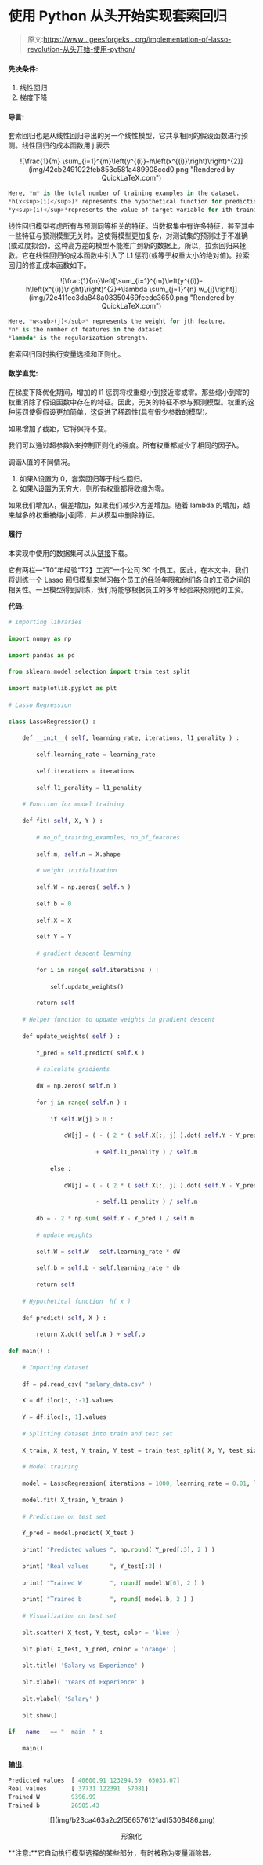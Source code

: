 # 使用 Python 从头开始实现套索回归

> 原文:[https://www . geesforgeks . org/implementation-of-lasso-revolution-从头开始-使用-python/](https://www.geeksforgeeks.org/implementation-of-lasso-regression-from-scratch-using-python/)

#### 先决条件:

1.  线性回归
2.  梯度下降

#### 导言:

套索回归也是从线性回归导出的另一个线性模型，它共享相同的假设函数进行预测。线性回归的成本函数用 j 表示

<center>![\frac{1}{m} \sum_{i=1}^{m}\left(y^{(i)}-h\left(x^{(i)}\right)\right)^{2}](img/42cb2491022feb853c581a489908ccd0.png "Rendered by QuickLaTeX.com")</center>

```py
Here, *m* is the total number of training examples in the dataset.
*h(x<sup>(i)</sup>)* represents the hypothetical function for prediction.
*y<sup>(i)</sup>*represents the value of target variable for ith training example.

```

线性回归模型考虑所有与预测同等相关的特征。当数据集中有许多特征，甚至其中一些特征与预测模型无关时。这使得模型更加复杂，对测试集的预测过于不准确(或过度拟合)。这种高方差的模型不能推广到新的数据上。所以，拉索回归来拯救。它在线性回归的成本函数中引入了 L1 惩罚(或等于权重大小的绝对值)。拉索回归的修正成本函数如下。

<center>![\frac{1}{m}\left[\sum_{i=1}^{m}\left(y^{(i)}-h\left(x^{(i)}\right)\right)^{2}+\lambda \sum_{j=1}^{n} w_{j}\right]](img/72e411ec3da848a08350469feedc3650.png "Rendered by QuickLaTeX.com")</center>

```py
Here, *w<sub>(j)</sub>* represents the weight for jth feature.  
*n* is the number of features in the dataset.
*lambda* is the regularization strength.

```

套索回归同时执行变量选择和正则化。

#### 数学直觉:

在梯度下降优化期间，增加的 l1 惩罚将权重缩小到接近零或零。那些缩小到零的权重消除了假设函数中存在的特征。因此，无关的特征不参与预测模型。权重的这种惩罚使得假设更加简单，这促进了稀疏性(具有很少参数的模型)。

如果增加了截距，它将保持不变。

我们可以通过超参数λ来控制正则化的强度。所有权重都减少了相同的因子λ。

调谐λ值的不同情况。

1.  如果λ设置为 0，套索回归等于线性回归。
2.  如果λ设置为无穷大，则所有权重都将收缩为零。

如果我们增加λ，偏差增加，如果我们减少λ方差增加。随着 lambda 的增加，越来越多的权重被缩小到零，并从模型中删除特征。

#### 履行

本实现中使用的数据集可以从[链接](https://github.com/mohit-baliyan/References.)下载。

它有两栏—“T0”年经验“T2】工资”一个公司 30 个员工。因此，在本文中，我们将训练一个 Lasso 回归模型来学习每个员工的经验年限和他们各自的工资之间的相关性。一旦模型得到训练，我们将能够根据员工的多年经验来预测他的工资。

**代码:**

```py
# Importing libraries

import numpy as np

import pandas as pd

from sklearn.model_selection import train_test_split

import matplotlib.pyplot as plt

# Lasso Regression

class LassoRegression() :

    def __init__( self, learning_rate, iterations, l1_penality ) :

        self.learning_rate = learning_rate

        self.iterations = iterations

        self.l1_penality = l1_penality

    # Function for model training

    def fit( self, X, Y ) :

        # no_of_training_examples, no_of_features

        self.m, self.n = X.shape

        # weight initialization

        self.W = np.zeros( self.n )

        self.b = 0

        self.X = X

        self.Y = Y

        # gradient descent learning

        for i in range( self.iterations ) :

            self.update_weights()

        return self

    # Helper function to update weights in gradient descent

    def update_weights( self ) :

        Y_pred = self.predict( self.X )

        # calculate gradients  

        dW = np.zeros( self.n )

        for j in range( self.n ) :

            if self.W[j] > 0 :

                dW[j] = ( - ( 2 * ( self.X[:, j] ).dot( self.Y - Y_pred ) ) 

                         + self.l1_penality ) / self.m

            else :

                dW[j] = ( - ( 2 * ( self.X[:, j] ).dot( self.Y - Y_pred ) ) 

                         - self.l1_penality ) / self.m

        db = - 2 * np.sum( self.Y - Y_pred ) / self.m 

        # update weights

        self.W = self.W - self.learning_rate * dW

        self.b = self.b - self.learning_rate * db

        return self

    # Hypothetical function  h( x ) 

    def predict( self, X ) :

        return X.dot( self.W ) + self.b

def main() :

    # Importing dataset

    df = pd.read_csv( "salary_data.csv" )

    X = df.iloc[:, :-1].values

    Y = df.iloc[:, 1].values

    # Splitting dataset into train and test set

    X_train, X_test, Y_train, Y_test = train_test_split( X, Y, test_size = 1 / 3, random_state = 0 )

    # Model training

    model = LassoRegression( iterations = 1000, learning_rate = 0.01, l1_penality = 500 )

    model.fit( X_train, Y_train )

    # Prediction on test set

    Y_pred = model.predict( X_test )

    print( "Predicted values ", np.round( Y_pred[:3], 2 ) ) 

    print( "Real values      ", Y_test[:3] )

    print( "Trained W        ", round( model.W[0], 2 ) )

    print( "Trained b        ", round( model.b, 2 ) )

    # Visualization on test set 

    plt.scatter( X_test, Y_test, color = 'blue' )

    plt.plot( X_test, Y_pred, color = 'orange' )

    plt.title( 'Salary vs Experience' )

    plt.xlabel( 'Years of Experience' )

    plt.ylabel( 'Salary' )

    plt.show()

if __name__ == "__main__" : 

    main()
```

**输出:**

```py
Predicted values  [ 40600.91 123294.39  65033.07]
Real values       [ 37731 122391  57081]
Trained W         9396.99
Trained b         26505.43

```

<center>
![](img/b23ca463a2c2f566576121adf5308486.png)

形象化

</center>

**注意:**它自动执行模型选择的某些部分，有时被称为变量消除器。